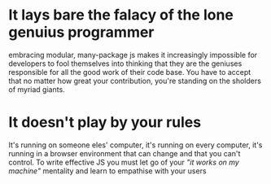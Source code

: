 # It lays bare the falacy of the lone genuius programmer
embracing modular, many-package js makes it increasingly impossible for developers to fool themselves into thinking that they are the geniuses responsible for all the good work of their code base. You have to accept that no matter how great your contribution, you're standing on the sholders of myriad giants.

# It doesn't play by your rules
It's running on someone eles' computer, it's running on every computer, it's running in a browser environment that can change and that you can't control. To write effective JS you must let go of your _"it works on my machine"_ mentality and learn to empathise with your users
